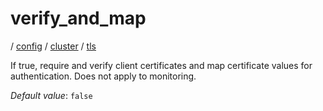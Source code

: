 # verify_and_map

/ [config](reference/server-config/index.md) / [cluster](reference/server-config/config/cluster/index.md) / [tls](reference/server-config/config/cluster/tls/index.md) 

If true, require and verify client certificates and map certificate values for authentication. Does not apply to monitoring.

*Default value*: `false`
